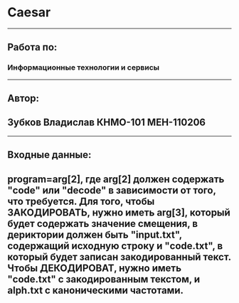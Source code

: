 # Caesar
-----
## Работа по: 	
### Информационные технологии и сервисы
-----
## Автор:
## Зубков Владислав КНМО-101 МЕН-110206
-----
## Входные данные:
## program=arg[2], где arg[2] должен содержать "code" или "decode" в зависимости от того, что требуется. Для того, чтобы ЗАКОДИРОВАТЬ, нужно иметь arg[3], который будет содержать значение смещения, в дериктории должен быть "input.txt", содержащий исходную строку и "code.txt", в который будет записан закодированный текст. Чтобы ДЕКОДИРОВАТ, нужно иметь "code.txt" с закодированным текстом, и alph.txt с каноническими частотами.